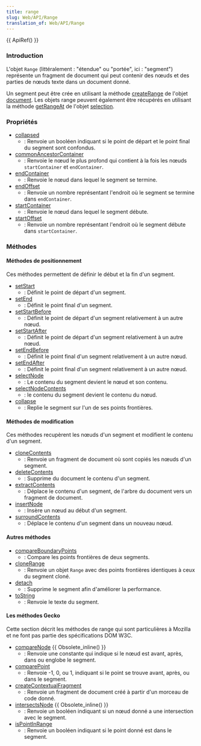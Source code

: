 ```yaml
---
title: range
slug: Web/API/Range
translation_of: Web/API/Range
---
```

{{ ApiRef() }}

### Introduction

L'objet `Range` (littéralement : "étendue" ou "portée", ici : "segment") représente un fragment de document qui peut contenir des nœuds et des parties de nœuds texte dans un document donné.

Un segment peut être crée en utilisant la méthode [createRange](/fr/docs/Web/API/document/createRange) de l'objet [document](/fr/docs/Web/API/document). Les objets range peuvent également être récupérés en utilisant la méthode [getRangeAt](/fr/docs/Web/API/Selection/getRangeAt) de l'objet [selection](/fr/docs/Web/API/Selection).

### Propriétés

- [collapsed](/fr/docs/Web/API/range/collapsed)
  - : Renvoie un booléen indiquant si le point de départ et le point final du segment sont confondus.
- [commonAncestorContainer](/fr/docs/Web/API/range/commonAncestorContainer)
  - : Renvoie le nœud le plus profond qui contient à la fois les nœuds `startContainer` et `endContainer`.
- [endContainer](/fr/docs/Web/API/range/endContainer)
  - : Renvoie le nœud dans lequel le segment se termine.
- [endOffset](/fr/docs/Web/API/range/endOffset)
  - : Renvoie un nombre représentant l'endroit où le segment se termine dans `endContainer`.
- [startContainer](/fr/docs/Web/API/range/startContainer)
  - : Renvoie le nœud dans lequel le segment débute.
- [startOffset](/fr/docs/Web/API/range/startOffset)
  - : Renvoie un nombre représentant l'endroit où le segment débute dans `startContainer`.

### Méthodes

#### Méthodes de positionnement

Ces méthodes permettent de définir le début et la fin d'un segment.

- [setStart](/fr/docs/Web/API/range/setStart)
  - : Définit le point de départ d'un segment.
- [setEnd](/fr/docs/Web/API/range/setEnd)
  - : Définit le point final d'un segment.
- [setStartBefore](/fr/docs/Web/API/range/setStartBefore)
  - : Définit le point de départ d'un segment relativement à un autre nœud.
- [setStartAfter](/fr/docs/Web/API/range/setStartAfter)
  - : Définit le point de départ d'un segment relativement à un autre nœud.
- [setEndBefore](/fr/docs/Web/API/range/setEndBefore)
  - : Définit le point final d'un segment relativement à un autre nœud.
- [setEndAfter](/fr/docs/Web/API/range/setEndAfter)
  - : Définit le point final d'un segment relativement à un autre nœud.
- [selectNode](/fr/docs/Web/API/range/selectNode)
  - : Le contenu du segment devient le nœud et son contenu.
- [selectNodeContents](/fr/docs/Web/API/range/selectNodeContents)
  - : le contenu du segment devient le contenu du nœud.
- [collapse](/fr/docs/Web/API/range/collapse)
  - : Replie le segment sur l'un de ses points frontières.

#### Méthodes de modification

Ces méthodes recupèrent les nœuds d'un segment et modifient le contenu d'un segment.

- [cloneContents](/fr/docs/Web/API/range/cloneContents)
  - : Renvoie un fragment de document où sont copiés les nœuds d'un segment.
- [deleteContents](/fr/docs/Web/API/range/deleteContents)
  - : Supprime du document le contenu d'un segment.
- [extractContents](/fr/docs/Web/API/range/extractContents)
  - : Déplace le contenu d'un segment, de l'arbre du document vers un fragment de document.
- [insertNode](/fr/docs/Web/API/range/insertNode)
  - : Insère un nœud au début d'un segment.
- [surroundContents](/fr/docs/Web/API/range/surroundContents)
  - : Déplace le contenu d'un segment dans un nouveau nœud.

#### Autres méthodes

- [compareBoundaryPoints](/fr/docs/Web/API/range/compareBoundaryPoints)
  - : Compare les points frontières de deux segments.
- [cloneRange](/fr/docs/Web/API/range/cloneRange)
  - : Renvoie un objet `Range` avec des points frontières identiques à ceux du segment cloné.
- [detach](/fr/docs/Web/API/range/detach)
  - : Supprime le segment afin d'améliorer la performance.
- [toString](/fr/docs/Web/API/range/toString)
  - : Renvoie le texte du segment.

#### Les méthodes Gecko

Cette section décrit les méthodes de range qui sont particulières à Mozilla et ne font pas partie des spécifications DOM W3C.

- [compareNode](/fr/docs/Web/API/range/compareNode) {{ Obsolete_inline() }}
  - : Renvoie une constante qui indique si le nœud est avant, après, dans ou englobe le segment.
- [comparePoint](/fr/docs/Web/API/range/comparePoint)
  - : Renvoie -1, 0, ou 1, indiquant si le point se trouve avant, après, ou dans le segment.
- [createContextualFragment](/fr/docs/Web/API/range/createContextualFragment)
  - : Renvoie un fragment de document créé à partir d'un morceau de code donné.
- [intersectsNode](/fr/docs/Web/API/range/intersectsNode) {{ Obsolete_inline() }}
  - : Renvoie un booléen indiquant si un nœud donné a une intersection avec le segment.
- [isPointInRange](/fr/docs/Web/API/range/isPointInRange)
  - : Renvoie un booléen indiquant si le point donné est dans le segment.
